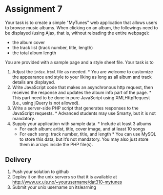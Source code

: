 Assignment 7
============

Your task is to create a simple "MyTunes" web application that allows users to browse music albums. When clicking on an album, the followings need to be displayed (using Ajax, that is, without reloading the entire webpage):

  * the album cover
  * the track list (track number, title, length)
  * the total album length

You are provided with a sample page and a style sheet file. 
Your task is to 

  1. Adjust the `index.html` file as needed. 
    * You are welcome to customize the appearance and style to your liking as long as all album and track details are displayed.
  2. Write JavaScript code that makes an asynchronous http request, then receives the response and updates the album info part of the page. 
    * This part need to be done in pure JavaScript using XMLHttpRequest (i.e., using jQuery is not allowed).
  3. Write a server-side PHP script that generates responses to the JavaScript requests.
    * Advanced students may use Smarty, but it is not mandatory.
  4. Supply your application with sample data.
    * Include at least 3 albums
      * For each album: artist, title, cover image, and at least 10 songs
      * For each song: track number, title, and length
    * You can use MySQL to store this data, but it’s not mandatory. You may also just store them in arrays inside the PHP file(s).


Delivery
--------

  1. Push your solution to github
  2. Deploy it on the unix servers so that it is available at <http://www.ux.uis.no/~yourusername/dat310-mytunes>
  3. Submit your unix username on itslearning
